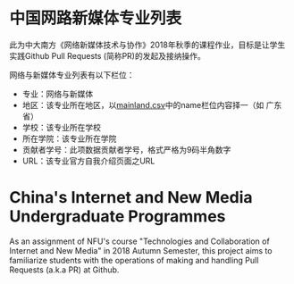 # 中国网路新媒体专业列表
此为中大南方《网络新媒体技术与协作》2018年秋季的课程作业，目标是让学生实践Github Pull Requests (简称PR)的发起及接纳操作。

网络与新媒体专业列表有以下栏位：

* 专业：网络与新媒体
* 地区：该专业所在地区，以[mainland.csv](../mainland.csv)中的name栏位内容择一（如 广东省）
* 学校：该专业所在学校
* 所在学院：该专业所在学院
* 贡献者学号：此项数据贡献者学号，格式严格为9码半角数字
* URL：该专业官方自我介绍页面之URL

# China's Internet and New Media Undergraduate Programmes
As an assignment of NFU's course "Technologies and Collaboration of Internet and New Media" in 2018 Autumn Semester, this project aims to familiarize students with the operations of making and handling Pull Requests (a.k.a PR) at Github. 